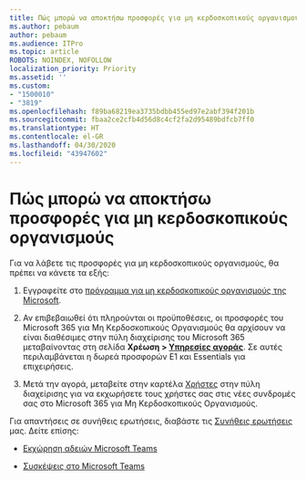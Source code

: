 ```yaml
---
title: Πώς μπορώ να αποκτήσω προσφορές για μη κερδοσκοπικούς οργανισμούς
ms.author: pebaum
author: pebaum
ms.audience: ITPro
ms.topic: article
ROBOTS: NOINDEX, NOFOLLOW
localization_priority: Priority
ms.assetid: ''
ms.custom:
- "1500010"
- "3819"
ms.openlocfilehash: f89ba68219ea3735bdbb455ed97e2abf394f201b
ms.sourcegitcommit: fbaa2ce2cfb4d56d8c4cf2fa2d95489bdfcb7ff0
ms.translationtype: HT
ms.contentlocale: el-GR
ms.lasthandoff: 04/30/2020
ms.locfileid: "43947602"
---
```

# <a name="how-to-get-nonprofit-offers"></a>Πώς μπορώ να αποκτήσω προσφορές για μη κερδοσκοπικούς οργανισμούς

Για να λάβετε τις προσφορές για μη κερδοσκοπικούς οργανισμούς, θα πρέπει να κάνετε τα εξής:

1. Εγγραφείτε στο [πρόγραμμα για μη κερδοσκοπικούς οργανισμούς της Microsoft](https://go.microsoft.com/fwlink/p/?linkid=2008962).

2. Αν επιβεβαιωθεί ότι πληρούνται οι προϋποθέσεις, οι προσφορές του Microsoft 365 για Μη Κερδοσκοπικούς Οργανισμούς θα αρχίσουν να είναι διαθέσιμες στην πύλη διαχείρισης του Microsoft 365 μεταβαίνοντας στη σελίδα **Χρέωση > [Υπηρεσίες αγοράς](https://go.microsoft.com/fwlink/p/?linkid=868433)**. Σε αυτές περιλαμβάνεται η δωρεά προσφορών E1 και Essentials για επιχειρήσεις.

3. Μετά την αγορά, μεταβείτε στην καρτέλα [Χρήστες](https://admin.microsoft.com/Adminportal/Home#/users) στην πύλη διαχείρισης για να εκχωρήσετε τους χρήστες σας στις νέες συνδρομές σας στο Microsoft 365 για Μη Κερδοσκοπικούς Οργανισμούς.

Για απαντήσεις σε συνήθεις ερωτήσεις, διαβάστε τις [Συνήθεις ερωτήσεις](https://www.microsoft.com/microsoft-365/nonprofit/office-365-nonprofit#coreui-heading-67lnrlz) μας. Δείτε επίσης:

- [Εκχώρηση αδειών Microsoft Teams](https://docs.microsoft.com/MicrosoftTeams/assign-teams-licenses)

- [Συσκέψεις στο Microsoft Teams](https://docs.microsoft.com/MicrosoftTeams/tutorial-meetings-in-teams)
